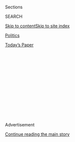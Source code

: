 <div id="app">

<div>

<div>

<div>

<div class="NYTAppHideMasthead css-1q2w90k e1suatyy0">

<div class="section css-ui9rw0 e1suatyy2">

<div class="css-eph4ug er09x8g0">

<div class="css-6n7j50">

</div>

<span class="css-1dv1kvn">Sections</span>

<div class="css-10488qs">

<span class="css-1dv1kvn">SEARCH</span>

</div>

[Skip to content](#site-content)[Skip to site
index](#site-index)

</div>

<div id="masthead-section-label" class="css-1wr3we4 eaxe0e00">

[Politics](https://www.nytimes.com/section/politics)

</div>

<div class="css-10698na e1huz5gh0">

</div>

</div>

<div id="masthead-bar-one" class="section hasLinks css-15hmgas e1csuq9d3">

<div class="css-uqyvli e1csuq9d0">

</div>

<div class="css-1uqjmks e1csuq9d1">

</div>

<div class="css-9e9ivx">

[](https://myaccount.nytimes.com/auth/login?response_type=cookie&client_id=vi)

</div>

<div class="css-1bvtpon e1csuq9d2">

[Today’s
Paper](https://www.nytimes.com/section/todayspaper)

</div>

</div>

</div>

</div>

<div data-aria-hidden="false">

<div id="site-content" data-role="main">

<div>

<div class="css-1aor85t" style="opacity:0.000000001;z-index:-1;visibility:hidden">

<div class="css-1hqnpie">

<div class="css-epjblv">

<span class="css-17xtcya">[Politics](/section/politics)</span><span class="css-x15j1o">|</span><span class="css-fwqvlz">Appeals
Court Blocks Immigrant Wealth Test in the
Northeast</span>

</div>

<div class="css-k008qs">

<div class="css-1iwv8en">

<span class="css-18z7m18"></span>

<div>

</div>

</div>

<span class="css-1n6z4y">https://nyti.ms/3kdkIec</span>

<div class="css-1705lsu">

<div class="css-4xjgmj">

<div class="css-4skfbu" data-role="toolbar" data-aria-label="Social Media Share buttons, Save button, and Comments Panel with current comment count" data-testid="share-tools">

  - 
  - 
  - 
  - 
    
    <div class="css-6n7j50">
    
    </div>

  - 

</div>

</div>

</div>

</div>

</div>

</div>

<div id="NYT_TOP_BANNER_REGION" class="css-13pd83m">

</div>

<div id="top-wrapper" class="css-1sy8kpn">

<div id="top-slug" class="css-l9onyx">

Advertisement

</div>

[Continue reading the main
story](#after-top)

<div class="ad top-wrapper" style="text-align:center;height:100%;display:block;min-height:250px">

<div id="top" class="place-ad" data-position="top" data-size-key="top">

</div>

</div>

<div id="after-top">

</div>

</div>

<div>

<div id="sponsor-wrapper" class="css-1hyfx7x">

<div id="sponsor-slug" class="css-19vbshk">

Supported by

</div>

[Continue reading the main
story](#after-sponsor)

<div id="sponsor" class="ad sponsor-wrapper" style="text-align:center;height:100%;display:block">

</div>

<div id="after-sponsor">

</div>

</div>

<div class="css-186x18t">

</div>

<div class="css-1vkm6nb ehdk2mb0">

# Appeals Court Blocks Immigrant Wealth Test in the Northeast

</div>

The federal court ruled that the Trump administration’s so-called public
charge rule for green card applicants could not go into effect in New
York, Connecticut and Vermont.

<div class="css-79elbk" data-testid="photoviewer-wrapper">

<div class="css-z3e15g" data-testid="photoviewer-wrapper-hidden">

</div>

<div class="css-1a48zt4 ehw59r15" data-testid="photoviewer-children">

![<span class="css-16f3y1r e13ogyst0" data-aria-hidden="true">Kenneth T.
Cuccinelli, the acting deputy homeland security secretary, has promoted
the public charge
rule.</span><span class="css-cnj6d5 e1z0qqy90" itemprop="copyrightHolder"><span class="css-1ly73wi e1tej78p0">Credit...</span><span><span>T.J.
Kirkpatrick for The New York
Times</span></span></span>](https://static01.nyt.com/images/2020/08/04/us/politics/04dc-publiccharge/04dc-publiccharge-articleLarge.jpg?quality=75&auto=webp&disable=upscale)

</div>

</div>

<div class="css-18e8msd">

<div class="css-vp77d3 epjyd6m0">

<div class="css-hus3qt ey68jwv0" data-aria-hidden="true">

[![Zolan
Kanno-Youngs](https://static01.nyt.com/images/2019/12/13/reader-center/author-zolan-kanno-youngs/author-zolan-kanno-youngs-thumbLarge.png
"Zolan Kanno-Youngs")](https://www.nytimes.com/by/zolan-kanno-youngs)

</div>

<div class="css-1baulvz">

By [<span class="css-1baulvz last-byline" itemprop="name">Zolan
Kanno-Youngs</span>](https://www.nytimes.com/by/zolan-kanno-youngs)

</div>

</div>

  - Aug. 4, 2020, <span class="css-epvm6">2:50 p.m.
    ET</span>

  - 
    
    <div class="css-4xjgmj">
    
    <div class="css-d8bdto" data-role="toolbar" data-aria-label="Social Media Share buttons, Save button, and Comments Panel with current comment count" data-testid="share-tools">
    
      - 
      - 
      - 
      - 
        
        <div class="css-6n7j50">
        
        </div>
    
      - 
    
    </div>
    
    </div>

</div>

</div>

<div class="section meteredContent css-1r7ky0e" name="articleBody" itemprop="articleBody">

<div class="css-1fanzo5 StoryBodyCompanionColumn">

<div class="css-53u6y8">

WASHINGTON — A federal appeals court on Tuesday blocked the Trump
administration’s efforts to deny permanent residency to legal immigrants
who make even limited use of public benefits like Medicaid, food stamps
or housing vouchers, but restricted the injunction to New York,
Connecticut and Vermont.

The 114-page ruling by the U.S. Court of Appeals for the Second Circuit
affirmed [a decision last
week](https://www.nytimes.com/2020/07/30/us/trump-green-card.html) by
Judge George B. Daniels of the U.S. District Court in Manhattan, who
said the wealth test could discourage residents from seeking medical
care during the coronavirus pandemic. The so-called public charge rule
that was introduced last year expanded the number of federal support
programs whose enrollment would disqualify applicants from green cards.

Immigration groups have argued that the rule, even before it took
effect, had discouraged immigrants in the country legally from seeking
medical treatment or financial support.

In the past, only substantial and sustained monetary help or long-term
institutionalization counted against immigrants applying for green
cards, and fewer than 1 percent of applicants were disqualified on
public-charge grounds.

</div>

</div>

<div class="css-1fanzo5 StoryBodyCompanionColumn">

<div class="css-53u6y8">

Department of Homeland Security officials have criticized the issuance
of nationwide injunctions by district judges, and the three-judge panel
of the appeals court indicated it shared the concern that the lower
court’s nationwide block would be “imposing its view of the law within
the geographic jurisdiction of courts that have reached contrary
conclusions.”

The judges also noted that the rule had been the subject of multiple
legal challenges, including one that has reached the Supreme Court. The
court [ruled in
January](https://www.nytimes.com/2020/01/27/us/supreme-court-trump-green-cards.html)
that the Trump administration could move forward with the rule as the
court system heard substantive arguments for and against it. At that
time, Justices Neil M. Gorsuch and Clarence Thomas issued a concurring
opinion saying that such nationwide blocks caused “chaos for litigants,
the government, courts and all those affected by these conflicting
decisions.”

The states covered by the new injunction are within the federal appeals
court’s jurisdiction.

“We see no need for a broader injunction at this point, particularly in
light of the somewhat unusual posture of this case, namely that the
preliminary injunction has already been stayed by the Supreme Court,”
wrote Judge Gerard E. Lynch, who was appointed by President Barack
Obama.

The plaintiffs in one of the two lawsuits considered by the court
included New York City, Connecticut and Vermont. Immigrant rights groups
brought the second case.

The Department of Homeland Security did not immediately respond to
requests for comment.

Department officials have argued that the wealth test would prevent the
admission of immigrants who would not be able to support themselves in
the United States. After announcing the policy, [Kenneth T.
Cuccinelli](https://www.nytimes.com/2019/09/05/us/politics/ken-cuccinelli-immigration-trump.html),
the department’s acting deputy secretary and a defendant in the case,
promoted the rule by [revising the iconic
sonnet](https://www.nytimes.com/2019/08/14/us/cuccinelli-statue-liberty-poem.html)
on the Statue of Liberty by saying the United States would welcome those
“who can stand on their own two feet.”

</div>

</div>

<div class="css-1fanzo5 StoryBodyCompanionColumn">

<div class="css-53u6y8">

He added that the verses, written by Emma Lazarus, referred to “people
coming from Europe where they had class-based societies.”

In his ruling, Judge Lynch challenged the argument from homeland
security officials.

“D.H.S. goes too far in assuming that all those who participate in
noncash benefits programs would be otherwise unable to meet their needs
and that they can thus be categorically considered ‘public charged,’”
Judge Lynch wrote.

</div>

</div>

<div>

</div>

</div>

<div>

</div>

<div>

</div>

<div>

</div>

<div>

<div id="bottom-wrapper" class="css-1ede5it">

<div id="bottom-slug" class="css-l9onyx">

Advertisement

</div>

[Continue reading the main
story](#after-bottom)

<div id="bottom" class="ad bottom-wrapper" style="text-align:center;height:100%;display:block;min-height:90px">

</div>

<div id="after-bottom">

</div>

</div>

</div>

</div>

</div>

## Site Index

<div>

</div>

## Site Information Navigation

  - [© <span>2020</span> <span>The New York Times
    Company</span>](https://help.nytimes.com/hc/en-us/articles/115014792127-Copyright-notice)

<!-- end list -->

  - [NYTCo](https://www.nytco.com/)
  - [Contact
    Us](https://help.nytimes.com/hc/en-us/articles/115015385887-Contact-Us)
  - [Work with us](https://www.nytco.com/careers/)
  - [Advertise](https://nytmediakit.com/)
  - [T Brand Studio](http://www.tbrandstudio.com/)
  - [Your Ad
    Choices](https://www.nytimes.com/privacy/cookie-policy#how-do-i-manage-trackers)
  - [Privacy](https://www.nytimes.com/privacy)
  - [Terms of
    Service](https://help.nytimes.com/hc/en-us/articles/115014893428-Terms-of-service)
  - [Terms of
    Sale](https://help.nytimes.com/hc/en-us/articles/115014893968-Terms-of-sale)
  - [Site
    Map](https://spiderbites.nytimes.com)
  - [Help](https://help.nytimes.com/hc/en-us)
  - [Subscriptions](https://www.nytimes.com/subscription?campaignId=37WXW)

</div>

</div>

</div>

</div>
